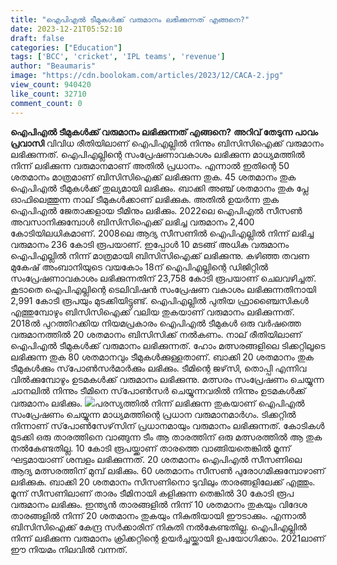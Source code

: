 ```yaml
---
title: "ഐപിഎല്‍ ടീമുകള്‍ക്ക് വരുമാനം ലഭിക്കുന്നത് എങ്ങനെ?"
date: 2023-12-21T05:52:10
draft: false
categories: ["Education"]
tags: ['BCC', 'cricket', 'IPL teams', 'revenue']
author: "Beaumaris"
image: "https://cdn.boolokam.com/articles/2023/12/CACA-2.jpg"
view_count: 940420
like_count: 32710
comment_count: 0
---
```


**ഐപിഎല്‍ ടീമുകള്‍ക്ക് വരുമാനം ലഭിക്കുന്നത് എങ്ങനെ?** **അറിവ് തേടുന്ന പാവം പ്രവാസി** വിവിധ രീതിയിലാണ് ഐപിഎല്ലില്‍ നിന്നും ബിസിസിഐക്ക് വരുമാനം ലഭിക്കുന്നത്. ഐപിഎല്ലിന്റെ സംപ്രേഷണാവകാശം ലഭിക്കുന്ന മാധ്യമത്തില്‍ നിന്ന് ലഭിക്കുന്ന വരുമാനമാണ് അതില്‍ പ്രധാനം. എന്നാല്‍ ഇതിന്റെ 50 ശതമാനം മാത്രമാണ് ബിസിസിഐക്ക് ലഭിക്കുന്ന തുക. 45 ശതമാനം തുക ഐപിഎല്‍ ടീമുകള്‍ക്ക് തുല്യമായി ലഭിക്കും. ബാക്കി അഞ്ച് ശതമാനം തുക പ്ലേ ഓഫിലെത്തുന്ന നാല് ടീമുകള്‍ക്കാണ് ലഭിക്കുക. അതില്‍ ഉയര്‍ന്ന തുക ഐപിഎല്‍ ജേതാക്കളായ ടീമിനും ലഭിക്കും. 2022ലെ ഐപിഎല്‍ സീസണ്‍ അവസാനിക്കുമ്പോള്‍ ബിസിസിഐക്ക് ലഭിച്ച വരുമാനം 2,400 കോടിയിലധികമാണ്. 2008ലെ ആദ്യ സീസണില്‍ ഐപിഎല്ലില്‍ നിന്ന് ലഭിച്ച വരുമാനം 236 കോടി രൂപയാണ്. ഇപ്പോള്‍ 10 മടങ്ങ് അധിക വരുമാനം ഐപിഎല്ലില്‍ നിന്ന് മാത്രമായി ബിസിസിഐക്ക് ലഭിക്കുന്നു. കഴിഞ്ഞ തവണ മുകേഷ് അംബാനിയുടെ വയകോം 18ന് ഐപിഎല്ലിന്റെ ഡിജിറ്റില്‍ സംപ്രേഷണാവകാശം ലഭിക്കുന്നതിന് 23,758 കോടി രൂപയാണ് ചെലവഴിച്ചത്. കൂടാതെ ഐപിഎല്ലിന്റെ ടെലിവിഷന്‍ സംപ്രേഷണ വകാശം ലഭിക്കുന്നതിനായി 2,991 കോടി രൂപയും മുടക്കിയിട്ടുണ്ട്. ഐപിഎല്ലില്‍ പുതിയ ഫ്രാഞ്ചൈസികള്‍ എത്തുമ്പോഴും ബിസിസിഐക്ക് വലിയ തുകയാണ് വരുമാനം ലഭിക്കുന്നത്. 2018ല്‍ പുറത്തിറക്കിയ നിയമപ്രകാരം ഐപിഎല്‍ ടീമുകള്‍ ഒരു വര്‍ഷത്തെ വരുമാനത്തില്‍ 20 ശതമാനം ബിസിസിക്ക് നല്‍കണം. നാല് രീതിയിലാണ് ഐപിഎല്‍ ടീമുകള്‍ക്ക് വരുമാനം ലഭിക്കുന്നത്. ഹോം മത്സരങ്ങളിലെ ടിക്കറ്റിലൂടെ ലഭിക്കുന്ന തുക 80 ശതമാനവും ടീമുകള്‍ക്കുള്ളതാണ്. ബാക്കി 20 ശതമാനം തുക ടീമുകള്‍ക്കും സ്‌പോണ്‍സര്‍മാര്‍ക്കും ലഭിക്കും. ടീമിന്റെ ജഴ്‌സി, തൊപ്പി എന്നിവ വില്‍ക്കുമ്പോഴും ഉടമകള്‍ക്ക് വരുമാനം ലഭിക്കുന്നു. മത്സരം സംപ്രേഷണം ചെയ്യുന്ന ചാനലില്‍ നിന്നും ടീമിനെ സ്‌പോണ്‍സര്‍ ചെയ്യുന്നവരില്‍ നിന്നും ഉടമകള്‍ക്ക് വരുമാനം ലഭിക്കും. ![](https://cdn.boolokam.com/articles/2023/12/QDDD.webp)പരസ്യത്തില്‍ നിന്ന് ലഭിക്കുന്ന തുകയാണ് ഐപിഎല്‍ സംപ്രേഷണം ചെയ്യുന്ന മാധ്യമത്തിന്റെ പ്രധാന വരുമാനമാര്‍ഗം. ടിക്കറ്റില്‍ നിന്നാണ് സ്‌പോണ്‍സേഴ്‌സിന് പ്രധാനമായും വരുമാനം ലഭിക്കുന്നത്. കോടികള്‍ മുടക്കി ഒരു താരത്തിനെ വാങ്ങുന്ന ടീം ആ താരത്തിന് ഒരു മത്സരത്തില്‍ ആ തുക നല്‍കേണ്ടതില്ല. 10 കോടി രൂപയ്ക്കാണ് താരത്തെ വാങ്ങിയതെങ്കില്‍ മൂന്ന് ഘട്ടമായാണ് ശമ്പളം ലഭിക്കുന്നത്. 20 ശതമാനം ഐപിഎല്‍ സീസണിലെ ആദ്യ മത്സരത്തിന് മുമ്പ് ലഭിക്കും. 60 ശതമാനം സീസണ്‍ പുരോഗമിക്കുമ്പോഴാണ് ലഭിക്കുക. ബാക്കി 20 ശതമാനം സീസണിനൊ ടുവിലും താരങ്ങളിലേക്ക് എത്തും. മൂന്ന് സീസണിലാണ് താരം ടീമിനായി കളിക്കുന്ന തെങ്കിൽ 30 കോടി രൂപ വരുമാനം ലഭിക്കും. ഇന്ത്യന്‍ താരങ്ങളില്‍ നിന്ന് 10 ശതമാനം തുകയും വിദേശ താരങ്ങളില്‍ നിന്ന് 20 ശതമാനം തുകയും നികുതിയായി ഈടാക്കും. എന്നാല്‍ ബിസിസിഐക്ക് കേന്ദ്ര സര്‍ക്കാരിന് നികുതി നല്‍കേണ്ടതില്ല. ഐപിഎല്ലില്‍ നിന്ന് ലഭിക്കുന്ന വരുമാനം ക്രിക്കറ്റിന്റെ ഉയര്‍ച്ചയ്ക്കായി ഉപയോഗിക്കാം. 2021ലാണ് ഈ നിയമം നിലവില്‍ വന്നത്. 
